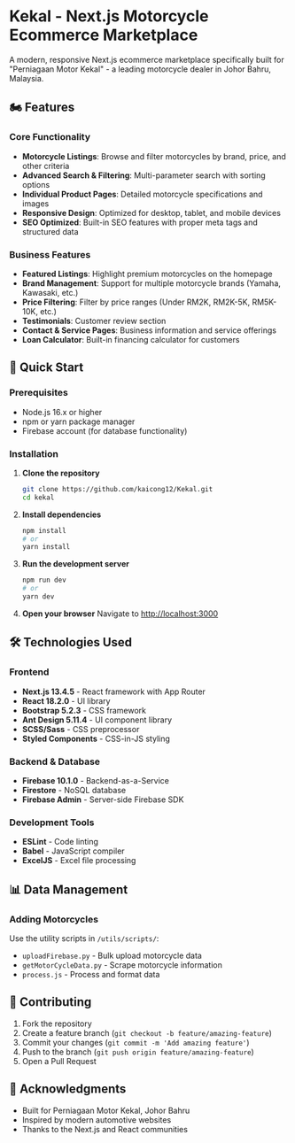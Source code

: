 # Kekal - Next.js Motorcycle Ecommerce Marketplace

A modern, responsive Next.js ecommerce marketplace specifically built for "Perniagaan Motor Kekal" - a leading motorcycle dealer in Johor Bahru, Malaysia.

## 🏍️ Features

### Core Functionality

- **Motorcycle Listings**: Browse and filter motorcycles by brand, price, and other criteria
- **Advanced Search & Filtering**: Multi-parameter search with sorting options
- **Individual Product Pages**: Detailed motorcycle specifications and images
- **Responsive Design**: Optimized for desktop, tablet, and mobile devices
- **SEO Optimized**: Built-in SEO features with proper meta tags and structured data

### Business Features

- **Featured Listings**: Highlight premium motorcycles on the homepage
- **Brand Management**: Support for multiple motorcycle brands (Yamaha, Kawasaki, etc.)
- **Price Filtering**: Filter by price ranges (Under RM2K, RM2K-5K, RM5K-10K, etc.)
- **Testimonials**: Customer review section
- **Contact & Service Pages**: Business information and service offerings
- **Loan Calculator**: Built-in financing calculator for customers

## 🚀 Quick Start

### Prerequisites

- Node.js 16.x or higher
- npm or yarn package manager
- Firebase account (for database functionality)

### Installation

1. **Clone the repository**

   ```bash
   git clone https://github.com/kaicong12/Kekal.git
   cd kekal
   ```

2. **Install dependencies**

   ```bash
   npm install
   # or
   yarn install
   ```

3. **Run the development server**

   ```bash
   npm run dev
   # or
   yarn dev
   ```

4. **Open your browser**
   Navigate to [http://localhost:3000](http://localhost:3000)

## 🛠️ Technologies Used

### Frontend

- **Next.js 13.4.5** - React framework with App Router
- **React 18.2.0** - UI library
- **Bootstrap 5.2.3** - CSS framework
- **Ant Design 5.11.4** - UI component library
- **SCSS/Sass** - CSS preprocessor
- **Styled Components** - CSS-in-JS styling

### Backend & Database

- **Firebase 10.1.0** - Backend-as-a-Service
- **Firestore** - NoSQL database
- **Firebase Admin** - Server-side Firebase SDK

### Development Tools

- **ESLint** - Code linting
- **Babel** - JavaScript compiler
- **ExcelJS** - Excel file processing

## 📊 Data Management

### Adding Motorcycles

Use the utility scripts in `/utils/scripts/`:

- `uploadFirebase.py` - Bulk upload motorcycle data
- `getMotorCycleData.py` - Scrape motorcycle information
- `process.js` - Process and format data

## 🤝 Contributing

1. Fork the repository
2. Create a feature branch (`git checkout -b feature/amazing-feature`)
3. Commit your changes (`git commit -m 'Add amazing feature'`)
4. Push to the branch (`git push origin feature/amazing-feature`)
5. Open a Pull Request

## 🙏 Acknowledgments

- Built for Perniagaan Motor Kekal, Johor Bahru
- Inspired by modern automotive websites
- Thanks to the Next.js and React communities
